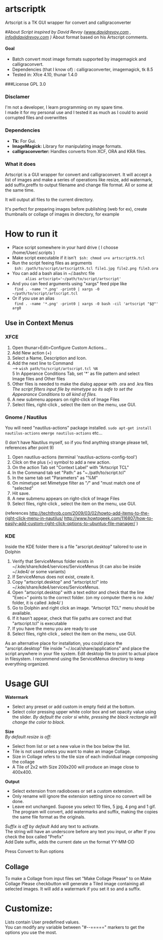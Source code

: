 artscriptk
==========

Artscript is a TK GUI wrapper for convert and calligraconverter

#About
*Script inspired by David Revoy (www.davidrevoy.com , info@davidrevoy.com )*
About format based on his Artscript comments.

#### Goal
- Batch convert most image formats supported by imagemagick and calligraconvert.
- Dependencies (that I know of) : calligraconverter, imagemagick, tk 8.5
- Tested in: Xfce 4.10, thunar 1.4.0

###License
GPL 3.0
### Disclamer

I'm not a developer, I learn programming on my spare time.  
I made it for my personal use and I tested it as much as I could to avoid corrupted files and overwrittes
 

### Dependencies

- **Tk:** For Gui.  
- **ImageMagick:** Library for manipulating image formats.  
- **calligraconverter:** Handles converts from XCF, ORA and KRA files.  


### What it does
Artscript is a GUI wrapper for convert and calligraconvert.
It will accept a list of images and make a series of operations like resize, add watermark, add suffix,preffx to output filename and change file format. All or some at the same time.

It will output all files to the current directory.  

It's perfect for preparing images before publishing (web for ex), create thumbnails or collage of images in directory, for example

# How to run it

- Place script somewhere in your hard drive ( I choose /home/User/.scripts )
- Make script executable if it isn't
```  $sh: chmod u+x artscripttk.tcl ```
- Run the script feeing files as arguments  
```	$sh: /path/to/script/artscripttk.tcl file1.jpg file2.png file3.ora```
- You can add a bash alias in ~/.bashrc file  
```      alias artscript='~/path/to/script/artscript'```
- And you can feed arguments using "xargs" feed pipe like  
```	find . -name '*.png' -print0 | xargs -0 ~/path/to/script/artscript.tcl```
- Or if you use an alias  
```	find . -name '*.png' -print0 | xargs -0 bash -cil 'artscript "$@"' arg0```
	
## Use in Context Menus

### XFCE

1. Open thunar>Edit>Configure Custom Actions...  
2. Add New action (+)  
3. Select a Name, Description and Icon.  
4. Add the next line to Command  
     --> ```wish path/to/script/artscript.tcl %N```  
5 In Apperance Conditions Tab, set '*' as file pattern and select  
     Image files and Other files
6. Other files is needed to make the dialog appear with .ora and .kra files  
*The script filters input file by mimetype so its safe to set the Appearance Conditions to all kind of files.*
7. A new submenu appears on right-click of Image Files
8. Select files, right-click , select the item on the menu, use GUI.


### Gnome / Nautilus

You will need "nautilus-actions" package installed.
```sudo apt-get install nautilus-actions```
```emerge nautilus-actions```
etc...

(I don't have Nautilus myself, so if you find anything strange please tell, references after point 9)

1. Open nautilus-actions (terminal 'nautilus-actions-config-tool')
2. Click on the plus (+) symbol to add a new action.
3. On the action Tab set "Context Label" with "Artscript TCL"
4. In the Command tab set "Path:" as "~./path/to/script.tcl"
5. In the same tab set "Parameters" as "%M"
6. On mimetype set Mimetype filter as "*/*" and "must match one of "selected"
7. Hit save.
8. A new submenu appears on right-click of Image Files
9. Select files, right-click , select the item on the menu, use GUI.

(references
http://techthrob.com/2009/03/02/howto-add-items-to-the-right-click-menu-in-nautilus/
http://www.howtogeek.com/116807/how-to-easily-add-custom-right-click-options-to-ubuntus-file-manager/
)


### KDE
Inside the KDE folder there is a file "arscript.desktop" tailored to use in Dolphin

1. Verify that ServiceMenus folder exists in ~/.kde/share/kde4/services/ServiceMenus (it can also be inside ~/.kde4/ or some variants) 
2. If ServiceMenus does not exist, create it.  
3. Copy "artscript.desktop" and "artscript.tcl" into ~/.kde/share/kde4/services/ServiceMenus. 
4. Open "artscript.desktop" with a text editor and check that the line "Exec=" points to the correct folder. (on my computer there is no .kde/ folder, it is called .kde4/ )
5. Go to Dolphin and right click an image. "Artscript TCL" menu should be available.
6. If it hasn't appear, check that file paths are correct and that "artscript.tcl" is executable
7. If you have the menu you are ready to use
8. Select files, right-click , select the item on the menu, use GUI.

As an alternative place for installation, you could place the "arscript.desktop" file inside "~/.local/share/applications" and place the script anywhere in your file system. Edit desktoip file to point to actual place in filesystem. I recommend using the ServiceMenus directory to keep everything organized.


# Usage GUI
**Watermark** 
- Select any preset or add custom in empty field at the bottom.
- Select color pressing upper white color box and set opacity value using the slider. *By default the color si white, pressing the black rectangle will change the color to black.*

**Size**  
*By default resize is off:*
- Select from list or set a new value in the box below the list.
- Tile is not used unless you want to make an image Collage.
- Size in Collage refers to the tile size of each individual image composing the collage
- A Tile of 2x2 with Size 200x200 will produce an image close to 400x400.

**Output**  
- Select extension from radioboxes or set a custom extension.
- Only rename will ignore the extension setting since no convert will be done.
-  Leave ext unchanged. Supose you select 10 files, 5 jpg, 4 png and 1 gif. The program will convert, add watermarks and suffix, making the copies the same file format as the originals.
  
*Suffix is off by default*
Add any text to activate.  
The string will have an underscore before any text you input, or after If you check the box called "Prefix"  
Add Date suffix, adds the current date un the format YY-MM-DD  

Press Convert to Run options

## Collage
To make a Collage from input files set "Make Collage Please" to on
Make Collage Please checkbutton will generate a Tiled image containing all selected images. It will add a watermark if you set it so and a suffix.


# Customize:  
Lists contain User predefined values.  
You can modify any variable between "#--=====" markers to get the options you use the most.  



